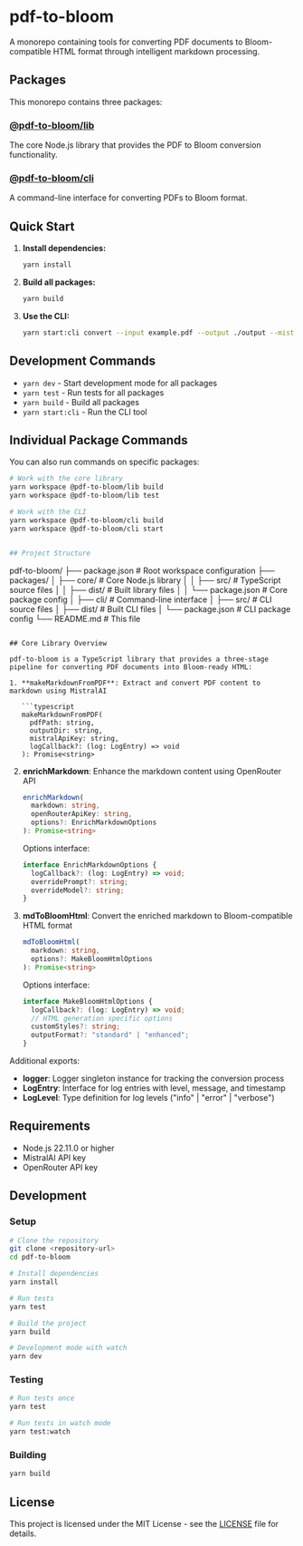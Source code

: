 # pdf-to-bloom

A monorepo containing tools for converting PDF documents to Bloom-compatible HTML format through intelligent markdown processing.

## Packages

This monorepo contains three packages:

### [@pdf-to-bloom/lib](./packages/lib)

The core Node.js library that provides the PDF to Bloom conversion functionality.

### [@pdf-to-bloom/cli](./packages/cli)

A command-line interface for converting PDFs to Bloom format.

## Quick Start

1. **Install dependencies:**

   ```bash
   yarn install
   ```

2. **Build all packages:**

   ```bash
   yarn build
   ```

3. **Use the CLI:**
   ```bash
   yarn start:cli convert --input example.pdf --output ./output --mistral-key YOUR_KEY
   ```

## Development Commands

- `yarn dev` - Start development mode for all packages
- `yarn test` - Run tests for all packages
- `yarn build` - Build all packages
- `yarn start:cli` - Run the CLI tool

## Individual Package Commands

You can also run commands on specific packages:

```bash
# Work with the core library
yarn workspace @pdf-to-bloom/lib build
yarn workspace @pdf-to-bloom/lib test

# Work with the CLI
yarn workspace @pdf-to-bloom/cli build
yarn workspace @pdf-to-bloom/cli start


## Project Structure

```

pdf-to-bloom/
├── package.json # Root workspace configuration
├── packages/
│ ├── core/ # Core Node.js library
│ │ ├── src/ # TypeScript source files
│ │ ├── dist/ # Built library files
│ │ └── package.json # Core package config
│ ├── cli/ # Command-line interface
│ ├── src/ # CLI source files
│ ├── dist/ # Built CLI files
│ └── package.json # CLI package config
└── README.md # This file

````

## Core Library Overview

pdf-to-bloom is a TypeScript library that provides a three-stage pipeline for converting PDF documents into Bloom-ready HTML:

1. **makeMarkdownFromPDF**: Extract and convert PDF content to markdown using MistralAI

   ```typescript
   makeMarkdownFromPDF(
     pdfPath: string,
     outputDir: string,
     mistralApiKey: string,
     logCallback?: (log: LogEntry) => void
   ): Promise<string>
````

2. **enrichMarkdown**: Enhance the markdown content using OpenRouter API

   ```typescript
   enrichMarkdown(
     markdown: string,
     openRouterApiKey: string,
     options?: EnrichMarkdownOptions
   ): Promise<string>
   ```

   Options interface:

   ```typescript
   interface EnrichMarkdownOptions {
     logCallback?: (log: LogEntry) => void;
     overridePrompt?: string;
     overrideModel?: string;
   }
   ```

3. **mdToBloomHtml**: Convert the enriched markdown to Bloom-compatible HTML format

   ```typescript
   mdToBloomHtml(
     markdown: string,
     options?: MakeBloomHtmlOptions
   ): Promise<string>
   ```

   Options interface:

   ```typescript
   interface MakeBloomHtmlOptions {
     logCallback?: (log: LogEntry) => void;
     // HTML generation specific options
     customStyles?: string;
     outputFormat?: "standard" | "enhanced";
   }
   ```

Additional exports:

- **logger**: Logger singleton instance for tracking the conversion process
- **LogEntry**: Interface for log entries with level, message, and timestamp
- **LogLevel**: Type definition for log levels ("info" | "error" | "verbose")

## Requirements

- Node.js 22.11.0 or higher
- MistralAI API key
- OpenRouter API key

## Development

### Setup

```bash
# Clone the repository
git clone <repository-url>
cd pdf-to-bloom

# Install dependencies
yarn install

# Run tests
yarn test

# Build the project
yarn build

# Development mode with watch
yarn dev
```

### Testing

```bash
# Run tests once
yarn test

# Run tests in watch mode
yarn test:watch
```

### Building

```bash
yarn build
```

## License

This project is licensed under the MIT License - see the [LICENSE](LICENSE) file for details.
